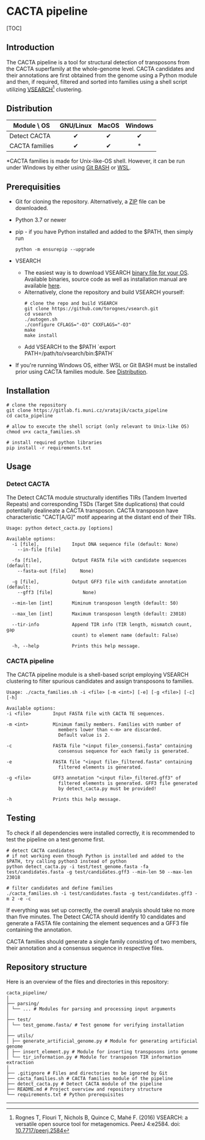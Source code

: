 # CACTA pipeline

[TOC]

## Introduction

The CACTA pipeline is a tool for structural detection of transposons from the CACTA superfamily at the whole-genome level. CACTA candidates and their annotations are first obtained from the genome using a Python module and then, if required, filtered and sorted into families using a shell script utilizing [VSEARCH](https://github.com/torognes/vsearch)[^1] clustering.

## Distribution

| Module \ OS    | GNU/Linux | MacOS | Windows |
|----------------|:---------:|:-----:|:-------:|
| Detect CACTA   |     ✔     |   ✔   |    ✔    |
| CACTA families |     ✔     |   ✔   |    *    |

*CACTA families is made for Unix-like-OS shell. However, it can be run under Windows by either using [Git BASH](https://git-scm.com/download/win) or [WSL](https://learn.microsoft.com/en-us/windows/wsl/install).

## Prerequisities

- Git for cloning the repository. Alternatively, a [ZIP](https://gitlab.fi.muni.cz/xratajik/cacta_pipeline/-/archive/master/cacta_pipeline-master.zip) file can be downloaded.

- Python 3.7 or newer

- pip - if you have Python installed and added to the $PATH, then simply run

    `python -m ensurepip --upgrade`

- VSEARCH

    - The easiest way is to download VSEARCH [binary file for your OS](https://github.com/torognes/vsearch/releases/tag/v2.28.1). Available binaries, source code as well as installation manual are available [here](https://github.com/torognes/vsearch).
    - Alternatively, clone the repository and build VSEARCH yourself:
      ```
      # clone the repo and build VSEARCH
      git clone https://github.com/torognes/vsearch.git
      cd vsearch
      ./autogen.sh
      ./configure CFLAGS="-O3" CXXFLAGS="-O3"
      make
      make install
      ```
    - Add VSEARCH to the $PATH
      `export PATH=/path/to/vsearch/bin:$PATH`
- If you're running Windows OS, either WSL or Git BASH must be installed prior using CACTA families module. See [Distribution](#distribution).

## Installation

```
# clone the repository
git clone https://gitlab.fi.muni.cz/xratajik/cacta_pipeline
cd cacta_pipeline

# allow to execute the shell script (only relevant to Unix-like OS)
chmod u+x cacta_families.sh

# install required python libraries
pip install -r requirements.txt
```

## Usage

### Detect CACTA

The Detect CACTA module structurally identifies TIRs (Tandem Inverted Repeats) and corresponding TSDs (Target Site duplications) that could potentially dealineate a CACTA transposon. CACTA transposon have characteristic "CACT[A/G]" motif appearing at the distant end of their TIRs.

```
Usage: python detect_cacta.py [options]

Available options:  
  -i [file],            Input DNA sequence file (default: None)
    --in-file [file]     
    
  -fa [file],           Output FASTA file with candidate sequences (default:
    --fasta-out [file]     None)
   
  -g [file],			Output GFF3 file with candidate annotation (default:
    --gff3 [file]           None)
  
  --min-len [int]       Miminum transposon length (default: 50)
  
  --max_len [int]       Maximum transposon length (default: 23018)
  
  --tir-info            Append TIR info (TIR length, mismatch count, gap
                        count) to element name (default: False)
                        
  -h, --help            Prints this help message.
```

### CACTA pipeline

The CACTA pipeline module is a shell-based script employing VSEARCH clustering to filter spurious candidates and assign transposons to families.

```
Usage: ./cacta_families.sh -i <file> [-m <int>] [-e] [-g <file>] [-c] [-h]

Available options:
-i <file>        Input FASTA file with CACTA TE sequences.

-m <int>         Minimum family members. Families with number of
                   members lower than <-m> are discarded.
                   Default value is 2.
                   
-c               FASTA file "<input file>_consensi.fasta" containing
                   consensus sequence for each family is generated.
                   
-e               FASTA file "<input file>_filtered.fasta" containing
                   filtered elements is generated.
                   
-g <file>        GFF3 annotation "<input file>_filtered.gff3" of
                   filtered elements is generated. GFF3 file generated
                   by detect_cacta.py must be provided!
                   
-h               Prints this help message.
```

## Testing

To check if all dependencies were installed correctly, it is recommended to test the pipeline on a test genome first. 

```
# detect CACTA candidates
# if not working even though Python is installed and added to the $PATH, try calling python3 instead of python
python detect_cacta.py -i test/test_genome.fasta -fa test/candidates.fasta -g test/candidates.gff3 --min-len 50 --max-len 23018

# filter candidates and define families
./cacta_families.sh -i test/candidates.fasta -g test/candidates.gff3 -m 2 -e -c
```

If everything was set up correctly, the overall analysis should take no more than five minutes. The Detect CACTA should identify 10 candidates and generate a FASTA file containing the element sequences and a GFF3 file containing the annotation.

CACTA families should generate a single family consisting of two members, their annotation and a consensus sequence in respective files. 

## Repository structure
Here is an overview of the files and directories in this repository:
```
cacta_pipeline/
│
├── parsing/
│ └── ... # Modules for parsing and processing input arguments
│
├── test/
│ └── test_genome.fasta/ # Test genome for verifying installation
│
├── utils/
│ ├── generate_artificial_genome.py # Module for generating artificial genome
│ ├── insert_element.py # Module for inserting transposons into genome
│ └── tir_information.py # Module for transposon TIR information extraction
│
├── .gitignore # Files and directories to be ignored by Git
├── cacta_families.sh # CACTA families module of the pipeline
├── detect_cacta.py # Detect CACTA module of the pipeline
├── README.md # Project overview and repository structure
└── requirements.txt # Python prerequisites
```
---

[^1]: Rognes T, Flouri T, Nichols B, Quince C, Mahé F. (2016) VSEARCH: a versatile open source tool for metagenomics. PeerJ 4:e2584. doi: [10.7717/peerj.2584](https://doi.org/10.7717/peerj.2584)
